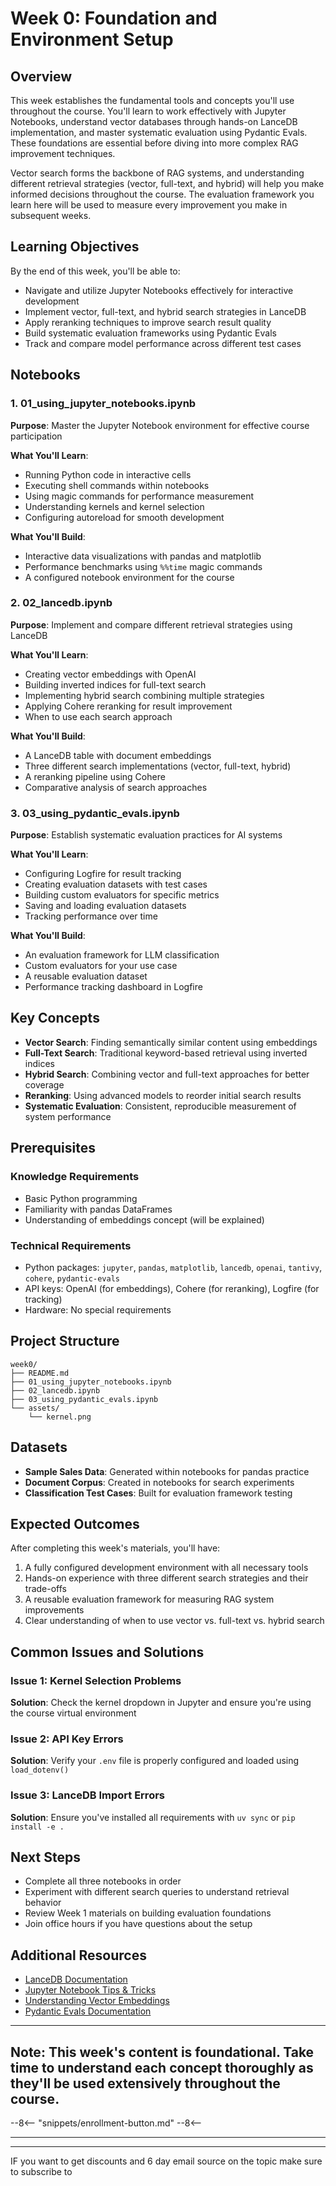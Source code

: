 # Week 0: Foundation and Environment Setup

## Overview

This week establishes the fundamental tools and concepts you'll use throughout the course. You'll learn to work effectively with Jupyter Notebooks, understand vector databases through hands-on LanceDB implementation, and master systematic evaluation using Pydantic Evals. These foundations are essential before diving into more complex RAG improvement techniques.

Vector search forms the backbone of RAG systems, and understanding different retrieval strategies (vector, full-text, and hybrid) will help you make informed decisions throughout the course. The evaluation framework you learn here will be used to measure every improvement you make in subsequent weeks.

## Learning Objectives

By the end of this week, you'll be able to:

- Navigate and utilize Jupyter Notebooks effectively for interactive development
- Implement vector, full-text, and hybrid search strategies in LanceDB
- Apply reranking techniques to improve search result quality
- Build systematic evaluation frameworks using Pydantic Evals
- Track and compare model performance across different test cases

## Notebooks

### 1. 01_using_jupyter_notebooks.ipynb

**Purpose**: Master the Jupyter Notebook environment for effective course participation

**What You'll Learn**:

- Running Python code in interactive cells
- Executing shell commands within notebooks
- Using magic commands for performance measurement
- Understanding kernels and kernel selection
- Configuring autoreload for smooth development

**What You'll Build**:

- Interactive data visualizations with pandas and matplotlib
- Performance benchmarks using `%%time` magic commands
- A configured notebook environment for the course

### 2. 02_lancedb.ipynb

**Purpose**: Implement and compare different retrieval strategies using LanceDB

**What You'll Learn**:

- Creating vector embeddings with OpenAI
- Building inverted indices for full-text search
- Implementing hybrid search combining multiple strategies
- Applying Cohere reranking for result improvement
- When to use each search approach

**What You'll Build**:

- A LanceDB table with document embeddings
- Three different search implementations (vector, full-text, hybrid)
- A reranking pipeline using Cohere
- Comparative analysis of search approaches

### 3. 03_using_pydantic_evals.ipynb

**Purpose**: Establish systematic evaluation practices for AI systems

**What You'll Learn**:

- Configuring Logfire for result tracking
- Creating evaluation datasets with test cases
- Building custom evaluators for specific metrics
- Saving and loading evaluation datasets
- Tracking performance over time

**What You'll Build**:

- An evaluation framework for LLM classification
- Custom evaluators for your use case
- A reusable evaluation dataset
- Performance tracking dashboard in Logfire

## Key Concepts

- **Vector Search**: Finding semantically similar content using embeddings
- **Full-Text Search**: Traditional keyword-based retrieval using inverted indices
- **Hybrid Search**: Combining vector and full-text approaches for better coverage
- **Reranking**: Using advanced models to reorder initial search results
- **Systematic Evaluation**: Consistent, reproducible measurement of system performance

## Prerequisites

### Knowledge Requirements

- Basic Python programming
- Familiarity with pandas DataFrames
- Understanding of embeddings concept (will be explained)

### Technical Requirements

- Python packages: `jupyter`, `pandas`, `matplotlib`, `lancedb`, `openai`, `tantivy`, `cohere`, `pydantic-evals`
- API keys: OpenAI (for embeddings), Cohere (for reranking), Logfire (for tracking)
- Hardware: No special requirements

## Project Structure

```
week0/
├── README.md
├── 01_using_jupyter_notebooks.ipynb
├── 02_lancedb.ipynb
├── 03_using_pydantic_evals.ipynb
└── assets/
    └── kernel.png
```

## Datasets

- **Sample Sales Data**: Generated within notebooks for pandas practice
- **Document Corpus**: Created in notebooks for search experiments
- **Classification Test Cases**: Built for evaluation framework testing

## Expected Outcomes

After completing this week's materials, you'll have:

1. A fully configured development environment with all necessary tools
2. Hands-on experience with three different search strategies and their trade-offs
3. A reusable evaluation framework for measuring RAG system improvements
4. Clear understanding of when to use vector vs. full-text vs. hybrid search

## Common Issues and Solutions

### Issue 1: Kernel Selection Problems

**Solution**: Check the kernel dropdown in Jupyter and ensure you're using the course virtual environment

### Issue 2: API Key Errors

**Solution**: Verify your `.env` file is properly configured and loaded using `load_dotenv()`

### Issue 3: LanceDB Import Errors

**Solution**: Ensure you've installed all requirements with `uv sync` or `pip install -e .`

## Next Steps

- Complete all three notebooks in order
- Experiment with different search queries to understand retrieval behavior
- Review Week 1 materials on building evaluation foundations
- Join office hours if you have questions about the setup

## Additional Resources

- [LanceDB Documentation](https://lancedb.github.io/lancedb/)
- [Jupyter Notebook Tips & Tricks](https://www.dataquest.io/blog/jupyter-notebook-tips-tricks-shortcuts/)
- [Understanding Vector Embeddings](https://www.pinecone.io/learn/vector-embeddings/)
- [Pydantic Evals Documentation](https://docs.pydantic.dev/latest/)

---

## **Note**: This week's content is foundational. Take time to understand each concept thoroughly as they'll be used extensively throughout the course.

--8<--
  "snippets/enrollment-button.md"
--8<--

---


---

IF you want to get discounts and 6 day email source on the topic make sure to subscribe to

<script async data-uid="010fd9b52b" src="https://fivesixseven.kit.com/010fd9b52b/index.js"></script>
